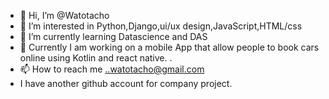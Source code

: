 - 👋 Hi, I’m @Watotacho
- 👀 I’m interested in Python,Django,ui/ux design,JavaScript,HTML/css
- 🌱 I’m currently learning Datascience and DAS
- 💞️ Currently I am working on a mobile App that allow people to book cars online using Kotlin and react native. 
.
- 📫 How to reach me ..watotacho@gmail.com
- I have another github account for company project.

